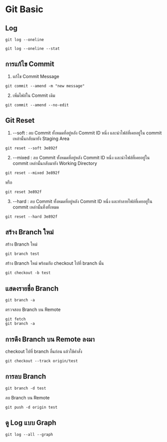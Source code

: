 # Git Basic

## Log

```shell
git log --oneline
```

```shell
git log --oneline --stat
```

## การแก้ไข Commit

1. แก้ไข Commit Message

```shell
git commit --amend -m "new message"
```

2. เพิ่มไฟล์ใน Commit เดิม

```shell
git commit --amend --no-edit
```

## Git Reset

1. --soft : ลบ Commit ทั้งหมดที่อยู่หลัง Commit ID หนึ่ง และนำไฟล์ที่เคยอยู่ใน commit เหล่านั้นกลับมายัง Staging Area

```shell
git reset --soft 3e892f
```

2. --mixed : ลบ Commit ทั้งหมดที่อยู่หลัง Commit ID หนึ่ง และนำไฟล์ที่เคยอยู่ใน commit เหล่านั้นกลับมายัง Working
   Directory

```shell
git reset --mixed 3e892f
```

หรือ

```shell
git reset 3e892f
```

3. --hard : ลบ Commit ทั้งหมดที่อยู่หลัง Commit ID หนึ่ง และทำลายไฟล์ที่เคยอยู่ใน commit เหล่านั้นทิ้งทั้งหมด

```shell
git reset --hard 3e892f
```

## สร้าง Branch ใหม่

สร้าง Branch ใหม่

```shell
git branch test
```

สร้าง Branch ใหม่ พร้อมกับ checkout ไปที่ branch นั้น

```shell
git checkout -b test
```

## แสดงรายชื่อ Branch

```shell
git branch -a
```

ตรวจสอบ Branch บน Remote

```shell
git fetch
git branch -a
```

## การดึง Branch บน Remote ลงมา

checkout ไปที่ branch อื่นก่อน แล้วใช้คำสั่ง

```shell
git checkout --track origin/test
```

## การลบ Branch

```shell
git branch -d test
```

ลบ Branch บน Remote

```shell
git push -d origin test
```

## ดู Log แบบ Graph

```shell
git log --all --graph
```